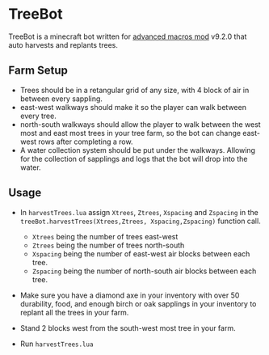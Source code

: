 # TreeBot
 
TreeBot is a minecraft bot written for [advanced macros mod](https://www.curseforge.com/minecraft/mc-mods/advanced-macros) v9.2.0 that auto harvests and replants trees.

## Farm Setup

- Trees should be in a retangular grid of any size, with 4 block of air in between every sappling.
- east-west walkways should make it so the player can walk between every tree.
- north-south walkways should allow the player to walk between the west most and east most trees in your tree farm, so the bot can change east-west rows after completing a row.
- A water collection system should be put under the walkways. Allowing for the collection of sapplings and logs that the bot will drop into the water.

## Usage

- In ``harvestTrees.lua`` assign ``Xtrees``, ``Ztrees``, ``Xspacing`` and ``Zspacing`` in the ``treeBot.harvestTrees(Xtrees,Ztrees, Xspacing,Zspacing)`` function call.

  - ``Xtrees`` being the number of trees east-west
  - ``Ztrees`` being the number of trees north-south
  - ``Xspacing`` being the number of east-west air blocks between each tree.
  - ``Zspacing`` being the number of north-south air blocks between each tree.

- Make sure you have a diamond axe in your inventory with over 50 durability, food, and enough birch or oak sapplings in your inventory to replant all the trees in your farm.

- Stand 2 blocks west from the south-west most tree in your farm.

- Run ``harvestTrees.lua``

